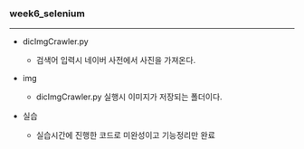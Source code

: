 ### week6_selenium
---

- dicImgCrawler.py
  - 검색어 입력시 네이버 사전에서 사진을 가져온다.

- img
  - dicImgCrawler.py 실행시 이미지가 저장되는 폴더이다.

- 실습
  - 실습시간에 진행한 코드로 미완성이고 기능정리만 완료